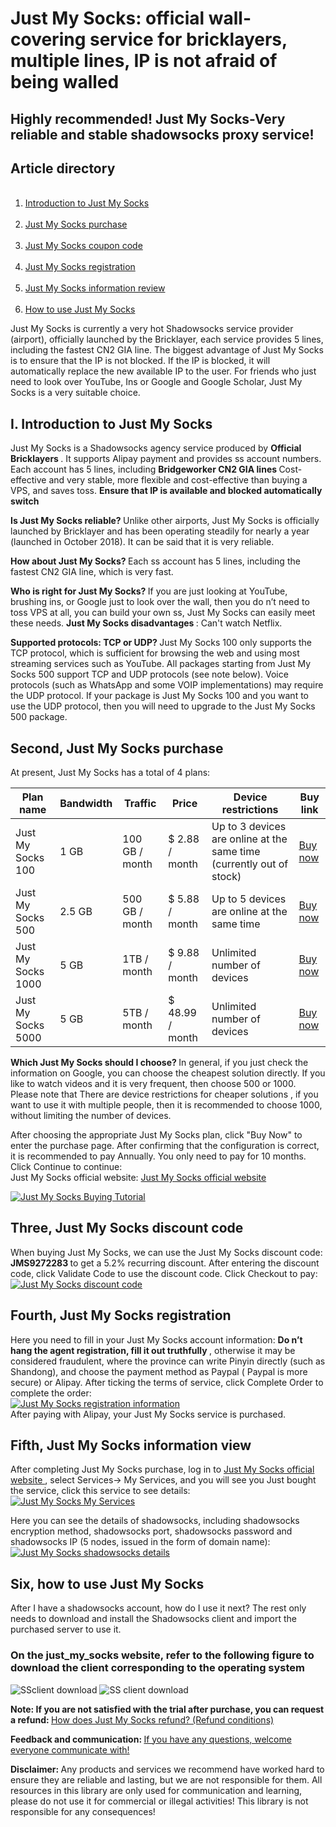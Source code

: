 <h1> Just My Socks: official wall-covering service for bricklayers, multiple lines, IP is not afraid of being walled </h1>
<h2> Highly recommended! Just My Socks-Very reliable and stable shadowsocks proxy service! </h2>
<h2> Article directory </h2>
<ol id = "user-content-content-index-contents">
 <li> <a href="#user-content-just1"> Introduction to Just My Socks </a> </li>
 <li> <a href="#user-content-just2"> Just My Socks purchase </a> </li>
 <li> <a href="#user-content-just3"> Just My Socks coupon code </a> </li>
 <li> <a href="#user-content-just4"> Just My Socks registration </a> </li>
 <li> <a href="#user-content-just5"> Just My Socks information review </a> </li>
 <li> <a href="#user-content-just6"> How to use Just My Socks </a> </li>
</ol>
<p class = "keepp">
Just My Socks is currently a very hot Shadowsocks service provider (airport), officially launched by the Bricklayer, each service provides 5 lines, including the fastest CN2 GIA line. The biggest advantage of Just My Socks is to ensure that the IP is not blocked. If the IP is blocked, it will automatically replace the new available IP to the user. For friends who just need to look over YouTube, Ins or Google and Google Scholar, Just My Socks is a very suitable choice.
</p>
<h2 id = "user-content-just1"> <span id = "just_my_socks"> I. Introduction to Just My Socks </span> </h2>
<p class = "keepp">
Just My Socks is a Shadowsocks agency service produced by <strong> Official Bricklayers </strong>. It supports Alipay payment and provides ss account numbers. Each account has 5 lines, including <strong> Bridgeworker CN2 GIA lines </strong> Cost-effective and very stable, more flexible and cost-effective than buying a VPS, and saves toss. <Strong> Ensure that IP is available and blocked automatically switch </strong>
</p>
<p class = "keepp">
<strong> Is Just My Socks reliable? </strong> Unlike other airports, Just My Socks is officially launched by Bricklayer and has been operating steadily for nearly a year (launched in October 2018). It can be said that it is very reliable.
</p>
<p class = "keepp">
<strong> How about Just My Socks? </strong> Each ss account has 5 lines, including the fastest CN2 GIA line, which is very fast.
</p>
<p class = "keepp">
<strong> Who is right for Just My Socks? </strong> If you are just looking at YouTube, brushing ins, or Google just to look over the wall, then you do n’t need to toss VPS at all, you can build your own ss, Just My Socks can easily meet these needs. <strong> Just My Socks disadvantages </strong>: Can't watch Netflix.
</p>
<p class = "keepp">
<strong> Supported protocols: TCP or UDP? </strong>
Just My Socks 100 only supports the TCP protocol, which is sufficient for browsing the web and using most streaming services such as YouTube. All packages starting from Just My Socks 500 support TCP and UDP protocols (see note below). Voice protocols (such as WhatsApp and some VOIP implementations) may require the UDP protocol. If your package is Just My Socks 100 and you want to use the UDP protocol, then you will need to upgrade to the Just My Socks 500 package.
</p>
<h2 id = "user-content-just2"> <span id = "just_my_socks-2"> Second, Just My Socks purchase </span> </h2>
<p class = "keepp"> At present, Just My Socks has a total of 4 plans: </p>
<table id = "tablepress-1">
<thead>
<tr>
<th> Plan name </th>
<th> Bandwidth </th>
<th> Traffic </th>
<th> Price </th>
<th> Device restrictions </th>
<th> Buy link </th>
</tr>
</thead>
<tbody>
<tr>
<td> Just My Socks 100 </td>
<td> 1 GB </td>
<td> 100 GB / month </td>
<td> $ 2.88 / month </td>
<td> Up to 3 devices are online at the same time (currently out of stock) </td>
<td> <a rel="nofollow" href="https://lihi1.com/vbBxA"> Buy now </a> </td>
</tr>
<tr>
<td> Just My Socks 500 </td>
<td> 2.5 GB </td>
<td> 500 GB / month </td>
<td> $ 5.88 / month </td>
<td> Up to 5 devices are online at the same time </td>
<td> <a rel="nofollow" href="https://lihi1.com/cEsnp"> Buy now </a> </td>
</tr>
<tr>
<td> Just My Socks 1000 </td>
<td> 5 GB </td>
<td> 1TB / month </td>
<td> $ 9.88 / month </td>
<td> Unlimited number of devices </td>
<td> <a rel="nofollow" href="https://lihi1.com/l28hA"> Buy now </a> </td>
</tr>
<tr>
<td> Just My Socks 5000 </td>
<td> 5 GB </td>
<td> 5TB / month </td>
<td> $ 48.99 / month </td>
<td> Unlimited number of devices </td>
<td> <a rel="nofollow" href="https://lihi1.com/Tov44"> Buy now </a> </td>
</tr>
</tbody>
</table>
<p class = "keepp">
<strong> Which Just My Socks should I choose? </strong> In general, if you just check the information on Google, you can choose the cheapest solution directly. If you like to watch videos and it is very frequent, then choose 500 or 1000. Please note that <span style = "color : # ff0000; "> There are device restrictions for cheaper solutions </span>, if you want to use it with multiple people, then it is recommended to choose 1000, without limiting the number of devices.
</p>
<p class = "keepp">
After choosing the appropriate Just My Socks plan, click "Buy Now" to enter the purchase page. After confirming that the configuration is correct, it is recommended to pay Annually. You only need to pay for 10 months. Click Continue to continue:
<br class="keepp">
Just My Socks official website: <a rel="nofollow" href="https://lihi1.com/l0QrZ"> Just My Socks official website </a>
</p>
<a href="https://github.com/killgcd/justmysocks/blob/master/images/jms-1.png" target="_blank" rel="noopener noreferrer"> <img style = "max-width: 100% "src =" https://github.com/killgcd/justmysocks/raw/master/images/jms-1.png "alt =" Just My Socks Buying Tutorial "/> </a>
<h2 id = "user-content-just3"> <span id = "just_my_socks-3"> Three, Just My Socks discount code </span> </h2>
<p class = "keepp">
When buying Just My Socks, we can use the Just My Socks discount code: <strong> JMS9272283 </strong> to get a 5.2% recurring discount. After entering the discount code, click Validate Code to use the discount code. Click Checkout to pay:
<br class="keepp">
<a href="https://github.com/killgcd/justmysocks/blob/master/images/jms-2.png" target="_blank" rel="noopener noreferrer"> <img style = "max-width: 100% "src =" https://github.com/killgcd/justmysocks/raw/master/images/jms-2.png "alt =" Just My Socks discount code "/> </a>
</p>
<h2 id = "user-content-just4"> <span id = "just_my_socks-4"> Fourth, Just My Socks registration </span> </h2>
<p class = "keepp">
Here you need to fill in your Just My Socks account information: <strong> Do n’t hang the agent registration, fill it out truthfully </strong>, otherwise it may be considered fraudulent, where the province can write Pinyin directly (such as Shandong), and choose the payment method as Paypal ( Paypal is more secure) or Alipay. After ticking the terms of service, click Complete Order to complete the order:
<br class="keepp">
<a href="https://github.com/killgcd/justmysocks/blob/master/images/jms-3.png" target="_blank" rel="noopener noreferrer"> <img style = "max-width: 100% "src =" https://github.com/killgcd/justmysocks/raw/master/images/jms-3.png "alt =" Just My Socks registration information "/> </a>
<br class="keepp">
After paying with Alipay, your Just My Socks service is purchased.
</p>
<h2 id = "user-content-just5"> <span id = "just_my_socks-5"> Fifth, Just My Socks information view </span> </h2>
<p class = "keepp">
After completing Just My Socks purchase, log in to <a rel="nofollow" href="https://lihi1.com/l0QrZ"> Just My Socks official website </a>, select Services-> My Services, and you will see you Just bought the service, click this service to see details:
<br class="keepp">
<a href="https://github.com/killgcd/justmysocks/blob/master/images/jms-4.png" target="_blank" rel="noopener noreferrer"> <img style = "max-width: 100% "src =" https://github.com/killgcd/justmysocks/raw/master/images/jms-4.png "alt =" Just My Socks My Services "/> </a>
</p>
<p class = "keepp">
Here you can see the details of shadowsocks, including shadowsocks encryption method, shadowsocks port, shadowsocks password and shadowsocks IP (5 nodes, issued in the form of domain name):
<br class="keepp">
<a href="https://github.com/killgcd/justmysocks/blob/master/images/jms-5.png" target="_blank" rel="noopener noreferrer"> <img style = "max-width: 100% "src =" https://github.com/killgcd/justmysocks/raw/master/images/jms-5.png "alt =" Just My Socks shadowsocks details "/> </a>
</p>
<h2 id = "user-content-just6"> <span id = "just_my_socks-6"> Six, how to use Just My Socks </span> </h2>
<p class = "keepp">
After I have a shadowsocks account, how do I use it next? The rest only needs to download and install the Shadowsocks client and import the purchased server to use it.
</p>
<h3> On the just_my_socks website, refer to the following figure to download the client corresponding to the operating system </h3>
<img style = "max-width: 100%" src = "https://github.com/killgcd/justmysocks/raw/master/images/dccn.jpg" alt = "SSclient download" />
<img style = "max-width: 100%" src = "https://github.com/killgcd/justmysocks/raw/master/images/dcen.jpg" alt = "SS client download" />
<p class = "keepp"> <strong> Note: If you are not satisfied with the trial after purchase, you can request a refund: </strong> <a href="jmstk.md" rel="nofollow"> How does Just My Socks refund? (Refund conditions) </a> </p>
<p class = "keepp"> <strong> Feedback and communication: </strong> <a href="https://github.com/bannedbook/fanqiang/issues" rel="nofollow"> If you have any questions, welcome everyone communicate with! </a> </p>
<p class = "keepp"> <strong> Disclaimer: </strong> Any products and services we recommend have worked hard to ensure they are reliable and lasting, but we are not responsible for them. All resources in this library are only used for communication and learning, please do not use it for commercial or illegal activities! This library is not responsible for any consequences! </p>